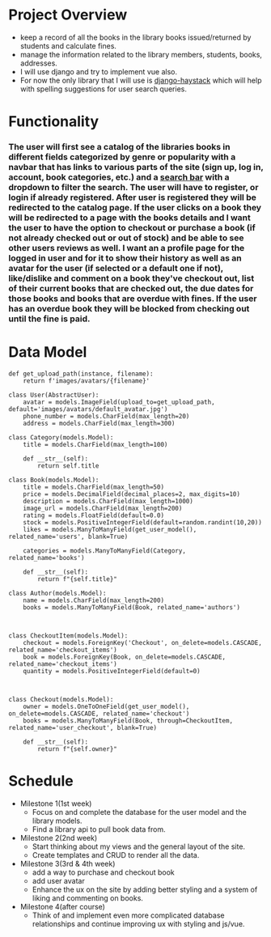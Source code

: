 # **Project Overview**
 - keep a record of all the books in the library books issued/returned by students and calculate fines.
 - manage the information related to the library members, students, books, addresses.
 - I will use django and try to implement vue also.
 - For now the only library that I will use is [django-haystack](https://github.com/django-haystack/django-haystack) which will help with spelling suggestions for user search queries. 



# **Functionality**
### The user will first see a catalog of the libraries books in different fields categorized by genre or popularity with a navbar that has links to various parts of the site (sign up, log in, account, book categories, etc.) and a [search bar](https://getbootstrap.com/docs/5.1/forms/input-group/#buttons-with-dropdowns) with a dropdown to filter the search. The user will have to register, or login if already registered. After user is registered they will be redirected to the catalog page. If the user clicks on a book they will be redirected to a page with the books details and I want the user to have the option to checkout or purchase a book (if not already checked out or out of stock) and be able to see other users reviews as well. I want an a profile page for the logged in user and for it to show their history as well as an avatar for the user (if selected or a default one if not), like/dislike and comment on a book they've checkout out, list of their current books that are checked out, the due dates for those books and books that are overdue with fines. If the user has an overdue book they will be blocked from checking out until the fine is paid. 


# **Data Model**
```
def get_upload_path(instance, filename):
    return f'images/avatars/{filename}'

class User(AbstractUser):
    avatar = models.ImageField(upload_to=get_upload_path, default='images/avatars/default_avatar.jpg')
    phone_number = models.CharField(max_length=20)
    address = models.CharField(max_length=300)

class Category(models.Model):
    title = models.CharField(max_length=100)

    def __str__(self):
        return self.title

class Book(models.Model):
    title = models.CharField(max_length=50)
    price = models.DecimalField(decimal_places=2, max_digits=10)
    description = models.CharField(max_length=1000)
    image_url = models.CharField(max_length=200)
    rating = models.FloatField(default=0.0)
    stock = models.PositiveIntegerField(default=random.randint(10,20))
    likes = models.ManyToManyField(get_user_model(), related_name='users', blank=True)

    categories = models.ManyToManyField(Category, related_name='books')

    def __str__(self):
        return f"{self.title}"

class Author(models.Model):
    name = models.CharField(max_length=200)
    books = models.ManyToManyField(Book, related_name='authors')



class CheckoutItem(models.Model):
    checkout = models.ForeignKey('Checkout', on_delete=models.CASCADE, related_name='checkout_items')
    book = models.ForeignKey(Book, on_delete=models.CASCADE, related_name='checkout_items')
    quantity = models.PositiveIntegerField(default=0)



class Checkout(models.Model):
    owner = models.OneToOneField(get_user_model(), on_delete=models.CASCADE, related_name='checkout')
    books = models.ManyToManyField(Book, through=CheckoutItem, related_name='user_checkout', blank=True)

    def __str__(self):
        return f"{self.owner}"
```

#  **Schedule**
- Milestone 1(1st week)
  - Focus on and complete the database for the user model and the library models.
  - Find a library api to pull book data from.
- Milestone 2(2nd week)
  - Start thinking about my views and the general layout of the site.
  - Create templates and CRUD to render all the data.
- Milestone 3(3rd & 4th week)
  - add a way to purchase and checkout book
  - add user avatar
  - Enhance the ux on the site by adding better styling and a system of liking and commenting on books.
- Milestone 4(after course)
  - Think of and implement even more complicated database relationships and continue improving ux with styling and js/vue.
